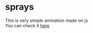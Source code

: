 # sprays
This is very simple animation made on js <br/>
You can check it [here](http://sprays.epizy.com)
